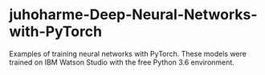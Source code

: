 # juhoharme-Deep-Neural-Networks-with-PyTorch
Examples of training neural networks with PyTorch.
These models were trained on IBM Watson Studio with the free Python 3.6 environment.
